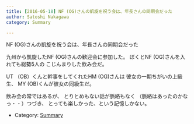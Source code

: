 ```yaml
---
title: [2016-05-18] NF (OG)さんの凱旋を祝う会は、年長さんの同期会だった
author: Satoshi Nakagawa
category: Summary

---
```


NF (OG)さんの凱旋を祝う会は、年長さんの同期会だった

 九州から凱旋したNF (OG)さんの歓迎会に参加した。
ぼくとNF (OG)さんを入れても総勢5人の
こじんまりした飲み会だ。

 UT （OB）くんと幹事をしてくれたHM (OG)さんは
彼女の一期ちがいの上級生、
MY (OB)くんが彼女の同級生だ。

 飲み会の常ではあるが、
とりとめもない話が脈絡もなく
（脈絡はあったのかなっ・・）つづき、
とっても楽しかった、という記憶しかない。

- Category: [Summary](https://merapano.github.io/categories.html#Summary)

